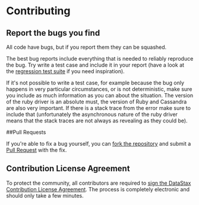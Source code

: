 # Contributing

## Report the bugs you find

All code have bugs, but if you report them they can be squashed.

The best bug reports include everything that is needed to reliably reproduce the bug. Try write a test case and include it in your report (have a look at the [regression test suite](spec/integration/regression_spec.rb) if you need inspiration).

If it's not possible to write a test case, for example because the bug only happens in very particular circumstances, or is not deterministic, make sure you include as much information as you can about the situation. The version of the ruby driver is an absolute must, the version of Ruby and Cassandra are also very important. If there is a stack trace from the error make sure to include that (unfortunately the asynchronous nature of the ruby driver means that the stack traces are not always as revealing as they could be).

##Pull Requests

If you're able to fix a bug yourself, you can [fork the repository](https://help.github.com/articles/fork-a-repo/) and submit a [Pull Request](https://help.github.com/articles/using-pull-requests/) with the fix.


## Contribution License Agreement

To protect the community, all contributors are required to [sign the DataStax Contribution License Agreement](http://cla.datastax.com/). The process is completely electronic and should only take a few minutes.
